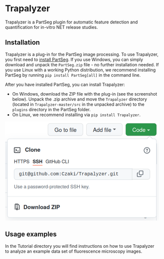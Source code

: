 # Trapalyzer

Trapalyzer is a PartSeg plugin for automatic feature detection and
quantification for in-vitro NET release studies.

## Installation
Trapalyzer is a plug-in for the PartSeg image processing. To use Trapalyzer, you first need to [install PartSeg](https://github.com/4DNucleome/PartSeg). If you use Windows, you can simply download and unpack the `PartSeg.zip` file - no further installation needed. If you use Linux with a working Python distribution, we recommend installing PartSeg by running `pip install PartSeg[all]` in the command line.  

After you have installed PartSeg, you can install Trapalyzer:

- On Windows, download the ZIP file with the plug-in (see the screenshot below). Unpack the .zip archive and move the `Trapalyzer` directory (located in `Trapalyzer-master/src` in the unpacked archive) to the `plugins` directory in the PartSeg folder. 
- On Linux, we recommend installing via `pip install Trapalyzer`. 

![](Tutorial/Figs/download.png)

## Usage examples 

In the Tutorial directory you will find instructions on how to use Trapalyzer to analyze an example data set of fluorescence microscopy images.  